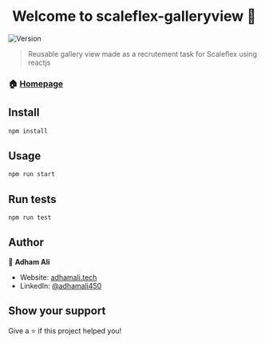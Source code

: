 <h1 align="center">Welcome to scaleflex-galleryview 👋</h1>
<p>
  <img alt="Version" src="https://img.shields.io/badge/version-0.1.0-blue.svg?cacheSeconds=2592000" />
</p>

> Reusable gallery view made as a recrutement task for Scaleflex using reactjs

### 🏠 [Homepage](https://adhamali450.github.io/scaleflex-galleryview/)

## Install

```sh
npm install
```

## Usage

```sh
npm run start
```

## Run tests

```sh
npm run test
```

## Author

👤 **Adham Ali**

- Website: [adhamali.tech](https://adhamali.tech)
- LinkedIn: [@adhamali450](https://linkedin.com/in/adhamali450)

## Show your support

Give a ⭐️ if this project helped you!
